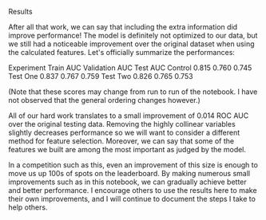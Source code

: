 
Results

After all that work, we can say that including the extra information did improve performance! The model is definitely not optimized to our data, but we still had a noticeable improvement over the original dataset when using the calculated features. Let's officially summarize the performances:

Experiment	Train AUC	Validation AUC	Test AUC
Control	0.815	0.760	0.745
Test One	0.837	0.767	0.759
Test Two	0.826	0.765	0.753


(Note that these scores may change from run to run of the notebook. I have not observed that the general ordering changes however.)

All of our hard work translates to a small improvement of 0.014 ROC AUC over the original testing data. Removing the highly collinear variables slightly decreases performance so we will want to consider a different method for feature selection. Moreover, we can say that some of the features we built are among the most important as judged by the model.

In a competition such as this, even an improvement of this size is enough to move us up 100s of spots on the leaderboard. By making numerous small improvements such as in this notebook, we can gradually achieve better and better performance. I encourage others to use the results here to make their own improvements, and I will continue to document the steps I take to help others.
